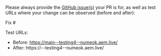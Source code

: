 Please always provide the [GitHub issue(s)](../issues) your PR is for, as well as test URLs where your change can be observed (before and after):

Fix #<gh-issue-id>

Test URLs:
- Before: https://main--testing4--numeok.aem.live/
- After: https://<branch>--testing4--numeok.aem.live/
